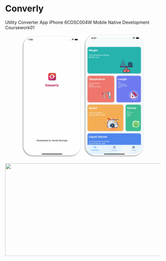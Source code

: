 # Converly
Utility Converter App iPhone 6COSC004W Mobile Native Development Coursework01

<p align="center"><img src="https://github.com/Venoli/Converly/blob/main/Screenshots/1.png" width="400" height="400" />
  <p align="center"><img src="https://github.com/Venoli/Converly/blob/main/Screenshots/2.png" width="600" height="300" />
